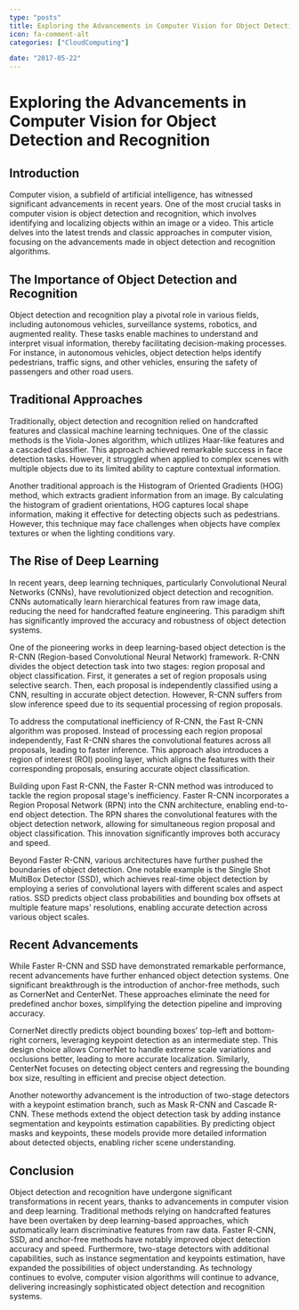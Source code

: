 ```yaml
---
type: "posts"
title: Exploring the Advancements in Computer Vision for Object Detection and Recognition
icon: fa-comment-alt
categories: ["CloudComputing"]

date: "2017-05-22"
---
```




# Exploring the Advancements in Computer Vision for Object Detection and Recognition

## Introduction

Computer vision, a subfield of artificial intelligence, has witnessed significant advancements in recent years. One of the most crucial tasks in computer vision is object detection and recognition, which involves identifying and localizing objects within an image or a video. This article delves into the latest trends and classic approaches in computer vision, focusing on the advancements made in object detection and recognition algorithms.

## The Importance of Object Detection and Recognition

Object detection and recognition play a pivotal role in various fields, including autonomous vehicles, surveillance systems, robotics, and augmented reality. These tasks enable machines to understand and interpret visual information, thereby facilitating decision-making processes. For instance, in autonomous vehicles, object detection helps identify pedestrians, traffic signs, and other vehicles, ensuring the safety of passengers and other road users.

## Traditional Approaches

Traditionally, object detection and recognition relied on handcrafted features and classical machine learning techniques. One of the classic methods is the Viola-Jones algorithm, which utilizes Haar-like features and a cascaded classifier. This approach achieved remarkable success in face detection tasks. However, it struggled when applied to complex scenes with multiple objects due to its limited ability to capture contextual information.

Another traditional approach is the Histogram of Oriented Gradients (HOG) method, which extracts gradient information from an image. By calculating the histogram of gradient orientations, HOG captures local shape information, making it effective for detecting objects such as pedestrians. However, this technique may face challenges when objects have complex textures or when the lighting conditions vary.

## The Rise of Deep Learning

In recent years, deep learning techniques, particularly Convolutional Neural Networks (CNNs), have revolutionized object detection and recognition. CNNs automatically learn hierarchical features from raw image data, reducing the need for handcrafted feature engineering. This paradigm shift has significantly improved the accuracy and robustness of object detection systems.

One of the pioneering works in deep learning-based object detection is the R-CNN (Region-based Convolutional Neural Network) framework. R-CNN divides the object detection task into two stages: region proposal and object classification. First, it generates a set of region proposals using selective search. Then, each proposal is independently classified using a CNN, resulting in accurate object detection. However, R-CNN suffers from slow inference speed due to its sequential processing of region proposals.

To address the computational inefficiency of R-CNN, the Fast R-CNN algorithm was proposed. Instead of processing each region proposal independently, Fast R-CNN shares the convolutional features across all proposals, leading to faster inference. This approach also introduces a region of interest (ROI) pooling layer, which aligns the features with their corresponding proposals, ensuring accurate object classification.

Building upon Fast R-CNN, the Faster R-CNN method was introduced to tackle the region proposal stage's inefficiency. Faster R-CNN incorporates a Region Proposal Network (RPN) into the CNN architecture, enabling end-to-end object detection. The RPN shares the convolutional features with the object detection network, allowing for simultaneous region proposal and object classification. This innovation significantly improves both accuracy and speed.

Beyond Faster R-CNN, various architectures have further pushed the boundaries of object detection. One notable example is the Single Shot MultiBox Detector (SSD), which achieves real-time object detection by employing a series of convolutional layers with different scales and aspect ratios. SSD predicts object class probabilities and bounding box offsets at multiple feature maps' resolutions, enabling accurate detection across various object scales.

## Recent Advancements

While Faster R-CNN and SSD have demonstrated remarkable performance, recent advancements have further enhanced object detection systems. One significant breakthrough is the introduction of anchor-free methods, such as CornerNet and CenterNet. These approaches eliminate the need for predefined anchor boxes, simplifying the detection pipeline and improving accuracy.

CornerNet directly predicts object bounding boxes' top-left and bottom-right corners, leveraging keypoint detection as an intermediate step. This design choice allows CornerNet to handle extreme scale variations and occlusions better, leading to more accurate localization. Similarly, CenterNet focuses on detecting object centers and regressing the bounding box size, resulting in efficient and precise object detection.

Another noteworthy advancement is the introduction of two-stage detectors with a keypoint estimation branch, such as Mask R-CNN and Cascade R-CNN. These methods extend the object detection task by adding instance segmentation and keypoints estimation capabilities. By predicting object masks and keypoints, these models provide more detailed information about detected objects, enabling richer scene understanding.

## Conclusion

Object detection and recognition have undergone significant transformations in recent years, thanks to advancements in computer vision and deep learning. Traditional methods relying on handcrafted features have been overtaken by deep learning-based approaches, which automatically learn discriminative features from raw data. Faster R-CNN, SSD, and anchor-free methods have notably improved object detection accuracy and speed. Furthermore, two-stage detectors with additional capabilities, such as instance segmentation and keypoints estimation, have expanded the possibilities of object understanding. As technology continues to evolve, computer vision algorithms will continue to advance, delivering increasingly sophisticated object detection and recognition systems.